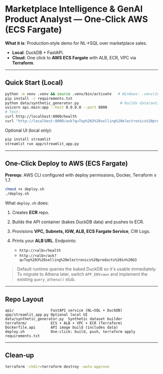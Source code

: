 # Marketplace Intelligence & GenAI Product Analyst — One‑Click AWS (ECS Fargate)

**What it is**: Production‑style demo for NL→SQL over marketplace sales.
- **Local**: DuckDB + FastAPI.
- **Cloud**: One click to **AWS ECS Fargate** with ALB, ECR, VPC via **Terraform**.

---
## Quick Start (Local)
```bash
python -m venv .venv && source .venv/bin/activate   # Windows: .venv\Scripts\activate
pip install -r requirements.txt
python data/synthetic_generator.py                   # builds data/out/market.duckdb
uvicorn api.main:app --host 0.0.0.0 --port 8000
# Test:
curl http://localhost:8000/health
curl "http://localhost:8000/ask?q=Top%203%20selling%20electronics%20products%20in%20Q3"
```

Optional UI (local only):

```bash
pip install streamlit
streamlit run app/streamlit_app.py
```

---

## One‑Click Deploy to AWS (ECS Fargate)

**Prereqs**: AWS CLI configured with deploy permissions, Docker, Terraform ≥ 1.7.

```bash
chmod +x deploy.sh
./deploy.sh
```

What `deploy.sh` does:

1. Creates **ECR** repo.
2. Builds the API container (bakes DuckDB data) and pushes to ECR.
3. Provisions **VPC, Subnets, IGW, ALB, ECS Fargate Service**, CW Logs.
4. Prints your **ALB URL**. Endpoints:

   * `http://<alb>/health`
   * `http://<alb>/ask?q=Top%203%20selling%20electronics%20products%20in%20Q3`

> Default runtime queries the baked DuckDB so it's usable immediately. To migrate to Athena later, switch `APP_ENV=aws` and implement the existing `query_athena()` stub.

---

## Repo Layout

```
api/                 FastAPI service (NL→SQL + DuckDB)
app/streamlit_app.py Optional local UI
data/synthetic_generator.py  Synthetic dataset builder
terraform/           ECS + ALB + VPC + ECR (Terraform)
Dockerfile.api       API image build (includes data)
deploy.sh            One‑click: build, push, terraform apply
requirements.txt
```

---

## Clean‑up

```bash
terraform -chdir=terraform destroy -auto-approve
```
